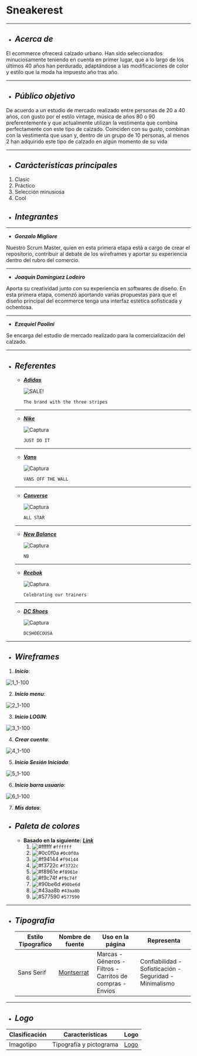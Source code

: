 # Sneakerest

---

+ ## ___Acerca de___

El ecommerce ofrecerá calzado urbano. Han sido seleccionados minuciosamente teniendo en cuenta en primer lugar, que a lo largo de los últimos 40 años han perdurado, adaptándose a las modificaciones de color y estilo que la moda ha impuesto año tras año.

---

+  ## ___Público objetivo___

 De acuerdo a un estudio de mercado realizado entre personas de 20 a 40 años, con gusto por el estilo vintage, música de años 80 o 90 preferentemente y que actualmente utilizan la vestimenta que combina perfectamente con este tipo de calzado. Coinciden con su gusto, combinan con la vestimenta que usan y, dentro de un grupo de 10 personas, al menos 2 han adquirido este tipo de calzado en algún momento de su vida

---

+ ## ___Carácteristicas principales___
1. Clasic
2. Práctico
3. Selección minusiosa
4. Cool 

+ ## ___Integrantes___

---

- ___Gonzalo Migliore___

Nuestro Scrum Master, quien en esta primera etapa está a cargo de crear el repositorio, contribuir al debate de los wireframes y aportar su experiencia dentro del rubro del comercio. 

---

- ___Joaquín Dominguez Lodeiro___

Aporta su creatividad junto con su experiencia en softwares de diseño. En esta primera etapa, comenzó aportando varias propuestas para que el diseño principal del ecommerce tenga una interfaz estética sofisticada y ochentosa.

---

- ___Ezequiel Paolini___

 Se encarga del estudio de mercado realizado para la comercialización del calzado.

---

+ ## ___Referentes___
    - [___Adidas___](https://www.adidas.com/us)
    
        ![SALE!](https://brand.assets.adidas.com/image/upload/f_auto,q_auto,fl_lossy/enUS/Images/COMM-SS20-MayPromo-MemorialDay-mh-upto50off-d_tcm221-494128.jpg)
        ```
        The brand with the three stripes
    ___

    - [___Nike___](https://www.nike.com/us/es/)
    
        ![Captura](https://i2.wp.com/fakeinet.com/wp-content/uploads/2019/11/nnkeug.com-tienda-online-falsa-Nike.jpg?fit=754%2C972&ssl=1)
        ```
        JUST DO IT
    ___

    - [___Vans___](https://www.nike.com/us/es/)
    
        ![Captura](https://i1.wp.com/fakeinet.com/wp-content/uploads/2018/11/vsshops.club-tienda-online-falsa-sneakers-Vans.jpg?fit=752%2C936&ssl=1)
        ```
        VANS OFF THE WALL
    ___

    - [___Converse___](https://www.converse.com/us)
    
        ![Captura](https://i2.wp.com/fakeinet.com/wp-content/uploads/2018/11/crazyshoes.club-tienda-online-falsa-zapatillas-Converse.jpg)
        ```
        ALL STAR
    ___

    - [___New Balance___](https://www.newbalance.com/)
    
        ![Captura](https://fgl.scene7.com/is/image/FGLSportsLtd/FGL_HEADER_MOBILE_728x500_WGN_KAWHI?wid=728&fit=fit,1&op_sharpen=1&resMode=sharp2&qlt=85,1)
        ```
        NB
    ___

    - [___Reebok___](https://www.reebok.com/us)
    
        ![Captura](https://i2.wp.com/fakeinet.com/wp-content/uploads/2018/10/reeboktienda.online-tienda-online-estafa-reebok.jpg?fit=800%2C614&ssl=1&is-pending-load=1)
        ```
        Celebrating our trainers
    ___

    - [___DC Shoes___](https://www.dcshoes.com/)
    
        ![Captura](https://pic.accessify.com/thumbnails/777x423/d/dcshoes.co.id.png)
        ```
        DCSHOECOUSA
___     

+ ## ___Wireframes___

1. ***Inicio***:

![1_1-100](https://user-images.githubusercontent.com/65030877/82844499-1fec3900-9eb7-11ea-81af-18252b67a43b.jpg)

2. ***Inicio  menu***:

![2_1-100](https://user-images.githubusercontent.com/65030877/82844582-6477d480-9eb7-11ea-93b4-a298658f3332.jpg)

3. ***Inicio LOGIN***:

![3_1-100](https://user-images.githubusercontent.com/65030877/82844919-bbca7480-9eb8-11ea-8188-135f210c1112.jpg)

4. ***Crear cuenta***:

![4_1-100](https://user-images.githubusercontent.com/65030877/82844971-fc29f280-9eb8-11ea-96e8-0b0e5418bb5c.jpg)

5. ***Inicio Sesión Iniciada***:


![5_1-100](https://user-images.githubusercontent.com/65030877/82845065-56c34e80-9eb9-11ea-9ab4-083bfbc26319.jpg)

6. ***Inicio barra usuario***:

![6_1-100](https://user-images.githubusercontent.com/65030877/82845164-d2bd9680-9eb9-11ea-83bf-c41d52488ec1.jpg)

7. ***Mis datos***:















+ ## ___Paleta de colores___
    - __Basado en la siguiente:__ [___Link___](https://coolors.co/f94144-f3722c-f8961e-f9c74f-90be6d-43aa8b-577590)
        1. ![#ffffff](https://via.placeholder.com/15/ffffff/000000?text=+) `#ffffff`
        2. ![#0c0f0a](https://via.placeholder.com/15/0c0f0a/000000?text=+) `#0c0f0a`
        3. ![#f94144](https://via.placeholder.com/15/f94144/000000?text=+) `#f94144`
        4. ![#f3722c](https://via.placeholder.com/15/f3722c/000000?text=+) `#f3722c`
        5. ![#f8961e](https://via.placeholder.com/15/f8961e/000000?text=+) `#f8961e`
        6. ![#f9c74f](https://via.placeholder.com/15/f9c74f/000000?text=+) `#f9c74f`
        7. ![#90be6d](https://via.placeholder.com/15/90be6d/000000?text=+) `#90be6d`
        8. ![#43aa8b](https://via.placeholder.com/15/43aa8b/000000?text=+) `#43aa8b`
        9. ![#577590](https://via.placeholder.com/15/577590/000000?text=+) `#577590`
        
___

+ ## ___Tipografia___
    | Estilo Tipografico | Nombre de fuente | Uso en la página | Representa |
    | ------------- | ------------- | ------------- | ------------- |
    | Sans Serif  | [Montserrat](https://fonts.google.com/specimen/Montserrat?category=Sans+Serif&query=mont)  | Marcas - Géneros - Filtros - Carritos de compras - Envíos | Confiabilidad - Sofisticación - Seguridad - Minimalismo |

___


+ ## ___Logo___


|Clasificación | Características        |Logo
|-------------|------------|--------|
|Imagotipo|Tipografía y pictograma|[Logo](https://imageneswebb.blogspot.com/Imagenlogonegro)
